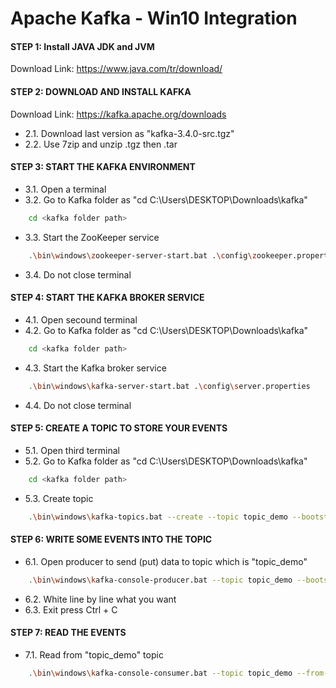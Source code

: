 
# Apache Kafka - Win10 Integration

#### STEP 1: Install JAVA JDK and JVM
Download Link: https://www.java.com/tr/download/

#### STEP 2: DOWNLOAD AND INSTALL KAFKA
Download Link: https://kafka.apache.org/downloads
- 2.1. Download last version as "kafka-3.4.0-src.tgz"
- 2.2. Use 7zip and unzip .tgz then .tar 

#### STEP 3: START THE KAFKA ENVIRONMENT
- 3.1. Open a terminal
- 3.2. Go to Kafka folder as "cd C:\Users\DESKTOP\Downloads\kafka"
```bash
	cd <kafka folder path>
```
- 3.3. Start the ZooKeeper service
```bash
	.\bin\windows\zookeeper-server-start.bat .\config\zookeeper.properties
```
- 3.4. Do not close terminal
	
#### STEP 4: START THE KAFKA BROKER SERVICE
- 4.1. Open secound terminal
- 4.2. Go to Kafka folder  as "cd C:\Users\DESKTOP\Downloads\kafka"
```bash
	cd <kafka folder path>
```
- 4.3. Start the Kafka broker service
```bash
	.\bin\windows\kafka-server-start.bat .\config\server.properties
```
- 4.4. Do not close terminal

#### STEP 5: CREATE A TOPIC TO STORE YOUR EVENTS
- 5.1. Open third terminal
- 5.2. Go to Kafka folder  as "cd C:\Users\DESKTOP\Downloads\kafka"
```bash
	cd <kafka folder path>
```
- 5.3. Create topic
```bash
	.\bin\windows\kafka-topics.bat --create --topic topic_demo --bootstrap-server localhost:9092
```

#### STEP 6: WRITE SOME EVENTS INTO THE TOPIC
- 6.1. Open producer to send (put) data to topic which is "topic_demo" 
```bash
	.\bin\windows\kafka-console-producer.bat --topic topic_demo --bootstrap-server localhost:9092
```
- 6.2. White line by line what you want
- 6.3. Exit press Ctrl + C

#### STEP 7:  READ THE EVENTS
- 7.1. Read from "topic_demo" topic
```bash
	.\bin\windows\kafka-console-consumer.bat --topic topic_demo --from-beginning --bootstrap-server localhost:9092
```


